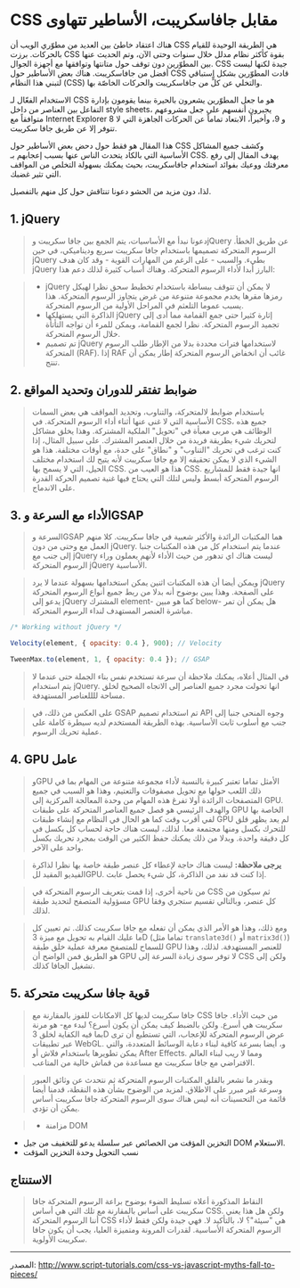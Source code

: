 # CSS مقابل جافاسكريبت، الأساطير تتهاوى

هناك اعتقاد خاطئ بين العديد من مطوّري الويب أن CSS هي الطريقة الوحيدة للقيام بالحركات. برزت CSS بقوة كأكثر نظام مدلل خلال سنوات وحتى الآن، وتم الحديث عنها بين المطوّرين دون توقف حول متانتها وتوافقها مع أجهزة الجوال. CSS جيدة لكنها ليست أفضل من جافاسكريبت. هناك بعض الأساطير حول CSS قادت المطوّرين بشكل استباقي لتبني هذا النظام (CSS) والتخلي عن كلٍّ من جافاسكريبت والحركات الخاصّة بها.

الاستخدام الفعّال لـ CSS هو ما جعل المطوّرين يشعرون بالحيرة بينما يقومون بإدارة التفاعل بين العناصر من داخل style sheets، يجبرون أنفسهم على جعل مشروعهم متوافقاً مع Internet Explorer 8 و 9، وأخيراً، الابتعاد تماماً عن الحركات الجاهزة التي لا تتوفر إلا عن طريق جافا سكريبت.

هذا المقال هو فقط حول دحض بعض الأساطير حول CSS وكشف جميع المشاكل الأساسية التي بالكاد يتحدث الناس عنها بسبب إعجابهم بـ CSS. يهدف المقال إلى رفع معرفتك ووعيك بفوائد استخدام جافاسكريبت، بحيث يمكنك بسهولة التخلص من المواقف التي تثير غضبك.

لذا، دون مزيد من الحشو دعونا تنتاقش حول كل منهم بالتفصيل.

## 1. jQuery
> دعونا نبدأ مع الأساسيات، يتم الجمع بين جافا سكريبت وjQuery عن طريق الخطأ. الرسوم المتحركة تصميمها باستخدام جافا سكريبت سريع وديناميكي، في حين jQuery بطيء. والسبب - على الرغم من المهارات القوية - وقد كان هدف jQuery البارز أبدا لأداء الرسوم المتحركة. وهناك أسباب كثيرة لذلك دعم هذا:

> - jQuery لا يمكن أن تتوقف ببساطة باستخدام تخطيط سحق نظرا لهيكل رمزها مقرها يخدم مجموعة متنوعة من غرض يتجاوز الرسوم المتحركة. هذا يسبب عموما التلعثم في المراحل الأولية من الرسوم المتحركة.
> - الذاكرة التي يستهلكها jQuery إثارة كثيرا حتى جمع القمامة مما أدى إلى تجميد الرسوم المتحركة. نظرا لجمع القمامة، ويمكن للمرء أن تواجه التأتأة خلال الرسوم المتحركة.
> - تم تصميم jQuery لاستخدامها فترات محددة بدلا من الإطار طلب الرسوم المتحركة (RAF). إذا RAF غائب أن انخفاض الرسوم المتحركة إطار يمكن أن تنتج.

## 2. ضوابط تفتقر للدوران وتحديد المواقع

> باستخدام ضوابط لالمتحركة، والتناوب، وتحديد المواقف هي بعض السمات الأساسية التي لا غنى عنها أثناء أداء الرسوم المتحركة. في CSS، جميع هذه الوظائف هي مربى معبأة في "تحويل" الملكية المشتركة. وهذا يخلق مشاكل لتحريك شيء بطريقة فريدة من خلال العنصر المشترك. على سبيل المثال، إذا كنت ترغب في تحريك "التناوب" و "نطاق" على حدة، مع أوقات مختلفة. هذا هو الشيء الذي لا يمكن تحقيقه إلا مع جافا سكريبت لأنه يتيح لك استخدام مختلف الحيل، التي لا يسمح بها CSS. هذا هو العيب من CSS. انها جيدة فقط للمشاريع الرسوم المتحركة أبسط وليس لتلك التي يحتاج فيها غنية تصميم الحركة القدرة على الاندماج.

## 3. الأداء مع السرعة وGSAP

> السرعة وGSAP هما المكتبات الرائدة والأكثر شعبية في جافا سكريبت. كلا منهم العمل مع وحتى من دون jQuery. عندما يتم استخدام كل من هذه المكتبات جنبا إلى جنب مع jQuery ليست هناك اي تدهور من حيث الأداء لأنهم يعملون وراء الرسوم المتحركة jQuery الأساسية.

> ويمكن أيضا أن هذه المكتبات اثنين يمكن استخدامها بسهولة عندما لا يرد jQuery على الصفحة. وهذا يبين بوضوح أنه بدلا من ربط جميع أنواع الرسوم المتحركة يدعو إلى jQuery المشترك element- كما هو مبين below- هل يمكن أن تمر مباشرة العنصر المستهدف لنداء الرسوم المتحركة.

```javascript
/* Working without jQuery */

Velocity(element, { opacity: 0.4 }, 900); // Velocity

TweenMax.to(element, 1, { opacity: 0.4 }); // GSAP
```
> في المثال أعلاه، يمكنك ملاحظة أن سرعة تستخدم نفس بناء الجملة حتى عندما لا يتم استخدام jQuery. انها تحولت مجرد جميع العناصر إلى الاتجاه الصحيح لخلق مساحة للللعناصر المستهدفة.

> على العكس من ذلك، في GSAP تم استخدام تصميم API وجوه المنحى جنبا إلى جنب مع أسلوب ثابت الأساسية. بهذه الطريقة المستخدم لديه سيطرة كاملة على عملية تحريك الرسوم.

## 4. GPU عامل
> وGPU الأمثل تماما تعتبر كبيرة بالنسبة لأداء مجموعة متنوعة من المهام بما في ذلك اللعب حولها مع تحويل مصفوفات والتعتيم، وهذا هو السبب في جميع المتصفحات الرائدة أولا تفرغ هذه المهام من وحدة المعالجة المركزية إلى GPU. والهدف الرئيسي هو فصل جميع العناصر المتحركة على طبقات GPU الخاصة بها لفي أقرب وقت كما هو الحال في النظام مع إنشاء طبقات GPU لم يعد يظهر قلق للتحرك بكسل ومنها مجتمعة معا. لذلك، ليست هناك حاجة لحساب كل بكسل في كل دقيقة واحدة. وبدلا من ذلك يمكنك حفظ الكثير من الوقت بمجرد تحريك بكسل واحد على الآخر.

> **يرجى ملاحظة:** ليست هناك حاجة لإعطاء كل عنصر طبقة خاصة بها نظرا لذاكرة الفيديو المقيد للGPU. إذا كنت قد نفد من الذاكرة، كل شيء يحصل عابث.

> من ناحية أخرى، إذا قمت بتعريف الرسوم المتحركة في CSS ثم سيكون من مسؤولية المتصفح لتحديد طبقة GPU كل عنصر، وبالتالي تقسيم ستجري وفقا لذلك.

> ومع ذلك، وهذا هو الأمر الذي يمكن أن تفعله مع جافا سكريبت كذلك. تم تعيين كل ما عليك القيام به تحويل مع ميزة 3D (تماما مثل `translate3d()` أو `matrix3d​​()`) للسماح للمتصفح معرفة عملية خلق طبقة GPU للعنصر المستهدفة. لذلك، وهذا هو الطريق فمن الواضح أن GPU لا توفر سوى زيادة السرعة إلى CSS ولكن إلى تشغيل الجافا كذلك.

## 5. قوية جافا سكريبت متحركة

> جافا سكريبت لديها كل الامكانات للفوز بالمقارنة مع CSS من حيث الأداء. جافا سكريبت هي أسرع. ولكن بالضبط كيف يمكن أن يكون أسرع؟ لبدء مع- هو مرنة بما فيه الكفاية لخلق 3D عرض الرسوم المتحركة للإعجاب، التي تستطيع أن ترى عبر تطبيقات WebGL. و، أيضا بسرعة كافية لبناء دعابة الوسائط المتعددة، والتي يمكن تطويرها باستخدام فلاش أو After Effects. ومما لا ريب لبناء العالم الافتراضي مع جافا سكريبت مع مساعدة من قماش خالية من المتاعب.

> وبقدر ما نشعر بالقلق المكتبات الرسوم المتحركة ثم نتحدث عن وثائق العبور وسرعة غير مبرر على الاطلاق. لمزيد من الوضوح بشأن هذه النقطة، قدمنا ​​أيضا قائمة من التحسينات أنه ليس هناك سوى الرسوم المتحركة جافا سكريبت أساس يمكن أن تؤدي.

>- مزامنة DOM
- التخزين المؤقت من الخصائص عبر سلسلة يدعو للتخفيف من جيل DOM الاستعلام.
- نسب التحويل وحدة التخزين المؤقت

## الاستنتاج

> النقاط المذكورة أعلاه تسليط الضوء بوضوح براعة الرسوم المتحركة جافا سكريبت على أساس بالمقارنة مع تلك التي هي أساس CSS. ولكن هل هذا يعني أننا الرسوم المتحركة CSS هي "سيئة"؟ لا، بالتأكيد لا. فهي جيدة ولكن فقط لأداء الرسوم المتحركة الأساسية. لقدرات المرونة ومتميزة العليا، يجب أن يكون جافا سكريبت الأولوية.

----

المصدر: 
http://www.script-tutorials.com/css-vs-javascript-myths-fall-to-pieces/